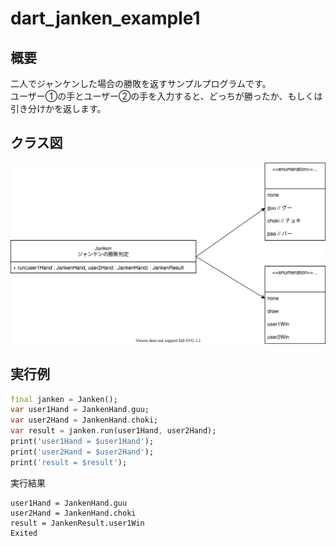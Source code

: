 # dart_janken_example1

## 概要
二人でジャンケンした場合の勝敗を返すサンプルプログラムです。  
ユーザー①の手とユーザー②の手を入力すると、どっちが勝ったか、もしくは引き分けかを返します。

## クラス図
![](doc/class_diagram.drawio.svg)

## 実行例
```dart
final janken = Janken();
var user1Hand = JankenHand.guu;
var user2Hand = JankenHand.choki;
var result = janken.run(user1Hand, user2Hand);
print('user1Hand = $user1Hand');
print('user2Hand = $user2Hand');
print('result = $result');
```
実行結果
```
user1Hand = JankenHand.guu
user2Hand = JankenHand.choki
result = JankenResult.user1Win
Exited
```
